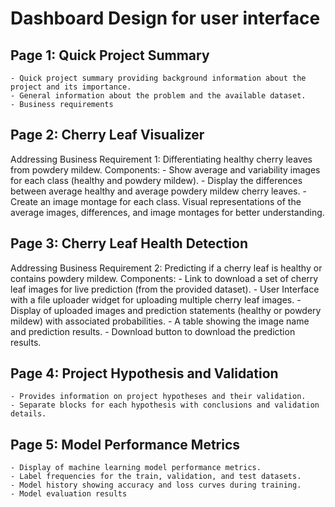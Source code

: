 # Dashboard Design for user interface

## Page 1: Quick Project Summary

    - Quick project summary providing background information about the project and its importance.
    - General information about the problem and the available dataset.
    - Business requirements

## Page 2: Cherry Leaf Visualizer

Addressing Business Requirement 1: Differentiating healthy cherry leaves from powdery mildew.
Components:
    - Show average and variability images for each class (healthy and powdery mildew).
    - Display the differences between average healthy and average powdery mildew cherry leaves.
    - Create an image montage for each class.
Visual representations of the average images, differences, and image montages for better understanding.

## Page 3: Cherry Leaf Health Detection

Addressing Business Requirement 2: Predicting if a cherry leaf is healthy or contains powdery mildew.
Components:
    - Link to download a set of cherry leaf images for live prediction (from the provided dataset).
    - User Interface with a file uploader widget for uploading multiple cherry leaf images.
    - Display of uploaded images and prediction statements (healthy or powdery mildew) with associated probabilities.
    - A table showing the image name and prediction results.
    - Download button to download the prediction results.

## Page 4: Project Hypothesis and Validation
    - Provides information on project hypotheses and their validation.
    - Separate blocks for each hypothesis with conclusions and validation details.

## Page 5: Model Performance Metrics
    - Display of machine learning model performance metrics.
    - Label frequencies for the train, validation, and test datasets.
    - Model history showing accuracy and loss curves during training.
    - Model evaluation results
